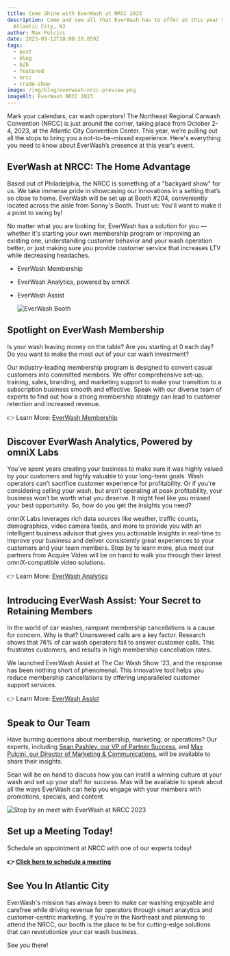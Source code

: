 ```yaml
---
title: Come Shine with EverWash at NRCC 2023
description: Come and see all that EverWash has to offer at this year's NRCC in
  Atlantic City, NJ
author: Max Pulcini
date: 2023-09-12T18:00:10.859Z
tags:
  - post
  - blog
  - b2b
  - featured
  - nrcc
  - trade-show
image: /img/blog/everwash-nrcc-preview.png
imageAlt: EverWash NRCC 2023
---
```

Mark your calendars, car wash operators! The Northeast Regional Carwash Convention (NRCC) is just around the corner, taking place from October 2-4, 2023, at the Atlantic City Convention Center. This year, we’re pulling out all the stops to bring you a not-to-be-missed experience. Here's everything you need to know about EverWash’s presence at this year's event.

## EverWash at NRCC: The Home Advantage

Based out of Philadelphia, the NRCC is something of a "backyard show" for us. We take immense pride in showcasing our innovations in a setting that’s so close to home. EverWash will be set up at Booth #204, conveniently located across the aisle from Sonny's Booth. Trust us: You'll want to make it a point to swing by!

No matter what you are looking for, EverWash has a solution for you — whether it's starting your own membership program or improving an existing one, understanding customer behavior and your wash operation better, or just making sure you provide customer service that increases LTV while decreasing headaches. 

* EverWash Membership
* EverWash Analytics, powered by omniX
* EverWash Assist

  ![EverWash Booth](/img/blog/everwash-booth-1.jpg "EverWash Booth")

## Spotlight on EverWash Membership 

Is your wash leaving money on the table? Are you starting at 0 each day? Do you want to make the most out of your car wash investment?  

Our industry-leading membership program is designed to convert casual customers into committed members. We offer comprehensive set-up, training, sales, branding, and marketing support to make your transition to a subscription business smooth and effective. Speak with our diverse team of experts to find out how a strong membership strategy can lead to customer retention and increased revenue.  

👉 Learn More: [EverWash Membership](https://www.everwash.com/wash-owners/membership)

## Discover EverWash Analytics, Powered by omniX Labs

You’ve spent years creating your business to make sure it was highly valued by your customers and highly valuable to your long-term goals. Wash operators can’t sacrifice customer experience for profitability. Or if you're considering selling your wash, but aren’t operating at peak profitability, your business won’t be worth what you deserve. It might feel like you missed your best opportunity. So, how do you get the insights you need?

omniX Labs leverages rich data sources like weather, traffic counts, demographics, video camera feeds, and more to provide you with an intelligent business advisor that gives you actionable insights in real-time to improve your business and deliver consistently great experiences to your customers and your team members. Stop by to learn more, plus meet our partners from Acquire Video will be on hand to walk you through their latest omniX-compatible video solutions.

👉 Learn More: [EverWash Analytics](https://www.everwash.com/wash-owners/analytics)

## Introducing EverWash Assist: Your Secret to Retaining Members

In the world of car washes, rampant membership cancellations is a cause for concern. Why is that? Unanswered calls are a key factor. Research shows that 76% of car wash operators fail to answer customer calls. This frustrates customers, and results in high membership cancellation rates.

We launched EverWash Assist at The Car Wash Show '23, and the response has been nothing short of phenomenal. This innovative tool helps you reduce membership cancellations by offering unparalleled customer support services. 

👉 Learn More: [EverWash Assist](https://www.everwash.com/wash-owners/everwash-assist)

## Speak to Our Team

Have burning questions about membership, marketing, or operations? Our experts, including [Sean Pashley, our VP of Partner Success](https://www.linkedin.com/in/seanppashley/), and [Max Pulcini, our Director of Marketing & Communications](https://www.linkedin.com/in/maxpulcini/), will be available to share their insights. 

Sean will be on hand to discuss how you can instill a winning culture at your wash and set up your staff for success. Max will be available to speak about all the ways EverWash can help you engage with your members with promotions, specials, and content.

![Stop by an meet with EverWash at NRCC 2023](/img/blog/everwash-booth-2.jpg "Stop by an meet with EverWash at NRCC 2023")

## Set up a Meeting Today!

Schedule an appointment at NRCC with one of our experts today!

**👉 [Click here to schedule a meeting](https://www.everwash.com/nrcc.html)**

## See You In Atlantic City

EverWash's mission has always been to make car washing enjoyable and carefree while driving revenue for operators through smart analytics and customer-centric marketing. If you're in the Northeast and planning to attend the NRCC, our booth is the place to be for cutting-edge solutions that can revolutionize your car wash business.

See you there!
